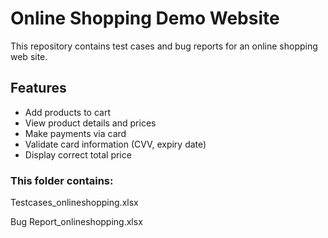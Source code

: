 # Online Shopping Demo Website
This repository contains test cases and bug reports for an online shopping web site.
## Features
- Add products to cart
- View product details and prices
- Make payments via card
- Validate card information (CVV, expiry date)
- Display correct total price
### This folder contains:
Testcases_onlineshopping.xlsx

Bug Report_onlineshopping.xlsx
